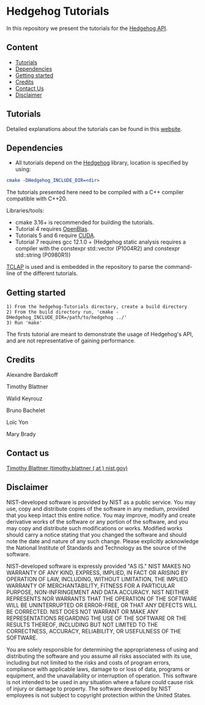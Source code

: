 # Hedgehog Tutorials

In this repository we present the tutorials for the [Hedgehog API](https://github.com/usnistgov/hedgehog).

## Content
- [Tutorials](#tutorials)
- [Dependencies](#dependencies)
- [Getting started](#getting-started)
- [Credits](#credits)
- [Contact Us](#contact-us)
- [Disclaimer](#disclaimer)

## Tutorials
Detailed explanations about the tutorials can be found in this [website](https://pages.nist.gov/hedgehog-Tutorials/). 

## Dependencies
- All tutorials depend on the [Hedgehog](https://github.com/usnistgov/hedgehog) library, location is specified by using: 
``` cmake
cmake -DHedgehog_INCLUDE_DIR=<dir>
```
The tutorials presented here need to be compiled with a C++ compiler compatible with C++20.

Libraries/tools:
- cmake 3.16+ is recommended for building the tutorials.
- Tutorial 4 requires [OpenBlas](http://www.openblas.net/).
- Tutorials 5 and 6 require [CUDA](https://developer.nvidia.com/cuda-zone).
- Tutorial 7 requires gcc 12.1.0 + (Hedgehog static analysis requires a compiler with the constexpr std::vector (P1004R2) and constexpr std::string (P0980R1))

[TCLAP](http://tclap.sourceforge.net/) is used and is embedded in the repository to parse the command-line of the
 different tutorials. 

## Getting started
```
1) From the hedgehog-Tutorials directory, create a build directory
2) From the build directory run, 'cmake -DHedgehog_INCLUDE_DIR=/path/to/hedgehog ../'
3) Run 'make'
```

The firsts tutorial are meant to demonstrate the usage of Hedgehog's API, and are not representative of gaining performance.


## Credits

Alexandre Bardakoff

Timothy Blattner

Walid Keyrouz

Bruno Bachelet

Loïc Yon

Mary Brady

## Contact us

<a target="_blank" href="mailto:timothy.blattner@nist.gov">Timothy Blattner (timothy.blattner ( at ) nist.gov)</a>

## Disclaimer

NIST-developed software is provided by NIST as a public service. You may use, copy and distribute copies of the software in any medium, provided that you keep intact this entire notice. You may improve, modify and create derivative works of the software or any portion of the software, and you may copy and distribute such modifications or works. Modified works should carry a notice stating that you changed the software and should note the date and nature of any such change. Please explicitly acknowledge the National Institute of Standards and Technology as the source of the software.

NIST-developed software is expressly provided "AS IS." NIST MAKES NO WARRANTY OF ANY KIND, EXPRESS, IMPLIED, IN FACT OR ARISING BY OPERATION OF LAW, INCLUDING, WITHOUT LIMITATION, THE IMPLIED WARRANTY OF MERCHANTABILITY, FITNESS FOR A PARTICULAR PURPOSE, NON-INFRINGEMENT AND DATA ACCURACY. NIST NEITHER REPRESENTS NOR WARRANTS THAT THE OPERATION OF THE SOFTWARE WILL BE UNINTERRUPTED OR ERROR-FREE, OR THAT ANY DEFECTS WILL BE CORRECTED. NIST DOES NOT WARRANT OR MAKE ANY REPRESENTATIONS REGARDING THE USE OF THE SOFTWARE OR THE RESULTS THEREOF, INCLUDING BUT NOT LIMITED TO THE CORRECTNESS, ACCURACY, RELIABILITY, OR USEFULNESS OF THE SOFTWARE.

You are solely responsible for determining the appropriateness of using and distributing the software and you assume all risks associated with its use, including but not limited to the risks and costs of program errors, compliance with applicable laws, damage to or loss of data, programs or equipment, and the unavailability or interruption of operation. This software is not intended to be used in any situation where a failure could cause risk of injury or damage to property. The software developed by NIST employees is not subject to copyright protection within the United States.


